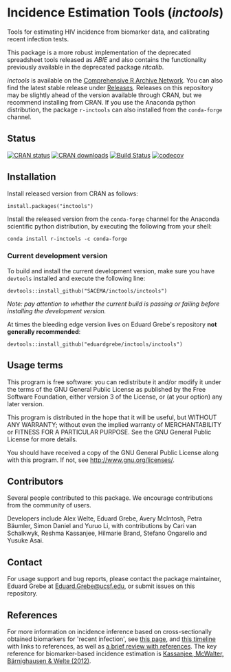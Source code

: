 # Incidence Estimation Tools (*inctools*)

Tools for estimating HIV incidence from biomarker data, and calibrating recent infection tests.

This package is a more robust implementation of the deprecated spreadsheet tools released as *ABIE* and also contains the functionality previously available in the deprecated package *ritcalib*.

*inctools* is available on the [Comprehensive R Archive Network](https://cran.r-project.org/web/packages/inctools/index.html). You can also find the latest stable release under [Releases](https://github.com/SACEMA/inctools/releases). Releases on this repository may be slightly ahead of the version available through CRAN, but we recommend installing from CRAN. If you use the Anaconda python distribution, the package `r-inctools` can also installed from the `conda-forge` channel.

## Status

[![CRAN status](https://www.r-pkg.org/badges/version-last-release/inctools)](https://cran.r-project.org/package=inctools)
[![CRAN downloads](https://cranlogs.r-pkg.org/badges/grand-total/inctools)](https://cran.r-project.org/package=inctools)
[![Build Status](https://travis-ci.org/SACEMA/inctools.svg?branch=master)](https://travis-ci.org/SACEMA/inctools)
[![codecov](https://codecov.io/gh/SACEMA/inctools/branch/master/graph/badge.svg)](https://codecov.io/gh/SACEMA/inctools)

## Installation

Install released version from CRAN as follows:

```
install.packages("inctools")
```

Install the released version from the `conda-forge` channel for the Anaconda scientific python distribution, by executing the following from your shell:

```
conda install r-inctools -c conda-forge
```

### Current development version

To build and install the current development version, make sure you have
`devtools` installed and execute the following line:

```
devtools::install_github("SACEMA/inctools/inctools")
```

*Note: pay attention to whether the current build is passing or failing before 
installing the development version.*

At times the bleeding edge version lives on Eduard Grebe's repository **not 
generally recommended**:

```
devtools::install_github("eduardgrebe/inctools/inctools")
```

## Usage terms

This program is free software: you can redistribute it and/or modify
it under the terms of the GNU General Public License as published by
the Free Software Foundation, either version 3 of the License, or
(at your option) any later version.

This program is distributed in the hope that it will be useful,
but WITHOUT ANY WARRANTY; without even the implied warranty of
MERCHANTABILITY or FITNESS FOR A PARTICULAR PURPOSE.  See the
GNU General Public License for more details.

You should have received a copy of the GNU General Public License
along with this program.  If not, see <http://www.gnu.org/licenses/>.

## Contributors

Several people contributed to this package. We encourage contributions from the
community of users.

Developers include Alex Welte, Eduard Grebe, Avery McIntosh, Petra Bäumler,
Simon Daniel and Yuruo Li, with contributions by Cari van Schalkwyk,
Reshma Kassanjee, Hilmarie Brand, Stefano Ongarello and Yusuke Asai.

## Contact

For usage support and bug reports, please contact the package maintainer,
Eduard Grebe at Eduard.Grebe@ucsf.edu, or submit issues on this repository.

## References

For more information on incidence inference based on cross-sectionally obtained biomarkers for 'recent infection', see [this page](http://www.incidence-estimation.org/page/theory-cross-sectional-recent-infection-tests), and [this timeline](http://www.incidence-estimation.org/page/timeline) with links to references, as well as [a brief review with references](http://www.incidence-estimation.org/page/theory-review-and-references-incidence-inference-using-biomarkers-for-recent-infection). The key reference for biomarker-based incidence estimation is [Kassanjee, McWalter, Bärnighausen & Welte (2012)](http://dx.doi.org/10.1097/EDE.0b013e3182576c07).
